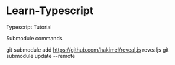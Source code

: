 # Learn-Typescript
Typescript Tutorial


Submodule commands

git submodule add https://github.com/hakimel/reveal.js revealjs
git submodule update --remote
